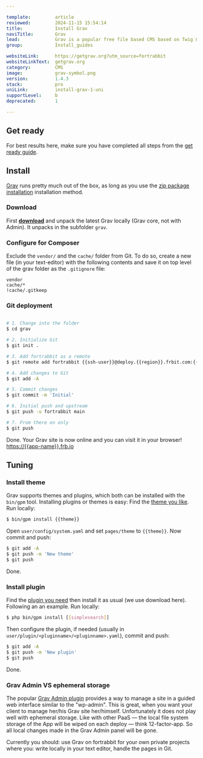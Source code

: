 ```yaml
---

template:         article
reviewed:         2024-11-15 15:54:14
title:            Install Grav
naviTitle:        Grav
lead:             Grav is a popular free file based CMS based on Twig & Markdown. Learn here how to install and tune Grav on fortrabbit.
group:            Install_guides

websiteLink:      https://getgrav.org?utm_source=fortrabbit
websiteLinkText:  getgrav.org
category:         CMS
image:            grav-symbol.png
version:          1.4.3
stack:            pro
uniLink:          install-grav-1-uni
supportLevel:     b
deprecated:       1

---
```


## Get ready

For best results here, make sure you have completed all steps from the [get ready guide](/get-ready).


## Install

[Grav](http://getgrav.org) runs pretty much out of the box, as long as you use the [zip package installation](http://learn.getgrav.org/basics/installation#option-1-install-from-zip-package) installation method.

### Download

First **[download](http://getgrav.org/downloads)** and unpack the latest Grav locally (Grav core, not with Admin). It unpacks in the subfolder `grav`.

### Configure for Composer

Exclude the `vendor/` and the `cache/` folder from Git. To do so, create a  new file (in your text-editor) with the following contents and save it on top level of the grav folder as the `.gitignore` file:

```
vendor
cache/*
!cache/.gitkeep
```

### Git deployment

```bash

# 1. Change into the folder
$ cd grav

# 2. Initialize Git
$ git init .

# 3. Add fortrabbit as a remote
$ git remote add fortrabbit {{ssh-user}}@deploy.{{region}}.frbit.com:{{app-name}}.git

# 4. Add changes to Git
$ git add -A

# 5. Commit changes
$ git commit -m 'Initial'

# 6. Initial push and upstream
$ git push -u fortrabbit main

# 7. From there on only
$ git push
```

Done. Your Grav site is now online and you can visit it in your browser!
[https://{{app-name}}.frb.io](https://{{app-name}}.frb.io)

## Tuning

### Install theme

Grav supports themes and plugins, which both can be installed with the `bin/gpm` tool. Installing plugins or themes is easy: Find the [theme you like](http://getgrav.org/downloads/themes). Run locally:

```bash
$ bin/gpm install {{theme}}
```

Open `user/config/system.yaml` and set `pages/theme` to `{{theme}}`. Now commit and push:

```bash
$ git add -A
$ git push -m 'New theme'
$ git push
```

Done.

### Install plugin

Find the [plugin you need](http://getgrav.org/downloads/plugins) then install it as usual (we use download here). Following an an example. Run locally:

```bash
$ php bin/gpm install [[simplesearch]]
```

Then configure the plugin, if needed (usually in `user/plugin/<pluginname>/<pluginname>.yaml`), commit and push:

```bash
$ git add -A
$ git push -m 'New plugin'
$ git push
```

Done.

### Grav Admin VS ephemeral storage

The popular [Grav Admin plugin](https://learn.getgrav.org/admin-panel/introduction) provides a way to manage a site in a guided web interface similar to the "wp-admin". This is great, when you want your client to manage her/his Grav site her/himself. Unfortunately it does not play well with ephemeral storage. Like with other PaaS — the local file system storage of the App will be wiped on each deploy — think 12-factor-app. So all local changes made in the Grav Admin panel will be gone.

Currently you should: use Grav on fortrabbit for your own private projects where you: write locally in your text editor, handle the pages in Git.

